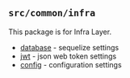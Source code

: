## ``src/common/infra``

This package is for Infra Layer.

* [database](./database) - sequelize settings
* [jwt](./jwt) - json web token settings
* [config](./config) - configuration settings
 
